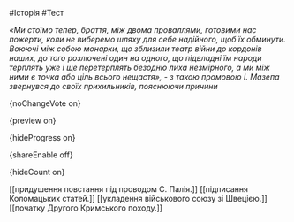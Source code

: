 #Історія #Тест

*«Ми стоїмо тепер, браття, між двома проваллями, готовими нас пожерти, коли не виберемо шляху для себе надійного, щоб їх обминути. Воюючі між собою монархи, що зблизили театр війни до кордонів наших, до того розлючені один на одного, що підвладні їм народи терплять уже і ще перетерплять безодню лиха незмірного, а ми між ними є точка або ціль всього нещастя», - з такою промовою І. Мазепа звернувся до своїх прихильників, пояснюючи причини*

{noChangeVote on}

{preview on}

{hideProgress on}

{shareEnable off}

{hideCount on}

[[придушення повстання під проводом С. Палія.]]
[[підписання Коломацьких статей.]]
[[укладення військового союзу зі Швецією.]]
[[початку Другого Кримського походу.]]
